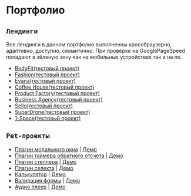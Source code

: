 # Портфолио
## `Лендинги`
Все лендинги в данном портфолио выполненны кроссбраузерно, адаптивно, доступно, семантично.
При проверке на GooglePageSpeed попадают в зёленую зону как на мобильных устройствах так и на пк.

- [BodyFit(тестовый проект)](https://eduardvorsin.github.io/my-portfolio/sites/BodyFit/index.html)
- [Fashion(тестовый проект)](https://eduardvorsin.github.io/my-portfolio/sites/Fashion/index.html)
- [Evana(тестовый проект)](https://eduardvorsin.github.io/my-portfolio/sites/Evana/index.html)
- [Coffee House(тестовый проект)](https://eduardvorsin.github.io/my-portfolio/sites/CoffeeHouse/index.html)
- [Product Factory(тестовый проект)](https://eduardvorsin.github.io/my-portfolio/sites/ProductFactory/index.html)
- [Business Agency(тестовый проект)](https://eduardvorsin.github.io/my-portfolio/sites/BusinessAgency/index.html)
- [Sello(тестовый проект)](https://eduardvorsin.github.io/my-portfolio/sites/Sello/index.html)
- [SuperDrone(тестовый проект)](https://eduardvorsin.github.io/my-portfolio/sites/SuperDrone/index.html)
- [1-Space(тестовый проект)](https://eduardvorsin.github.io/my-portfolio/sites/1-Space/index.html)

## `Pet-проекты`
- [Плагин модального окна](pet-projects/Modal) | [Демо](https://eduardvorsin.github.io/my-portfolio/pet-projects/Modal/index.html)
- [Плагин таймера обратного отсчета](pet-projects/CountdownTimer) 
| [Демо](https://eduardvorsin.github.io/my-portfolio/pet-projects/CountdownTimer/index.html)
- [Плагин степпера](pet-projects/Stepper) | [Демо](https://eduardvorsin.github.io/my-portfolio/pet-projects/Stepper/index.html)
- [Плагин селекта](pet-projects/Select) | [Демо](https://eduardvorsin.github.io/my-portfolio/pet-projects/Select/index.html)
- [Калькулятор](pet-projects/Calculator) | [Демо](https://eduardvorsin.github.io/my-portfolio/pet-projects/Calculator/index.html)
- [Валидация формы](pet-projects/Form-Validation) | [Демо](https://eduardvorsin.github.io/my-portfolio/pet-projects/Form-Validation/index.html)
- [Аудио плеер](pet-projects/audio-player) | [Демо](https://eduardvorsin.github.io/my-portfolio/pet-projects/audio-player/build/index.html)
